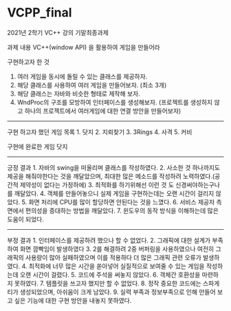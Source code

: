 # VCPP_final
2021년 2학기 VC++ 강의 기말최종과제

과제 내용
VC++(window API) 을 활용하여 게임을 만들어라

구현하고자 한 것
1. 여러 게임을 동시에 돌릴 수 있는 클래스를 제공하자.
2. 해당 클래스를 사용하여 여러 게임을 만들어보자. (최소 3개)
3. 해당 클래스는 자바와 비슷한 형태로 제작해 보자.
4. WndProc의 구조를 모방하여 인터페이스를 생성해보자. (프로젝트를 생성하지 않고 하나의 프로젝트에서 여러게임에 대한 연결 방안을 만들어보자)

<hr>
구현 하고자 했던 게임 목록
1. 닷지
2. 지뢰찾기
3. 3Rings
4. 사격
5. 커비

구현에 완료한 게임
닷지

<hr>
긍정 결과
1. 자바의 swing을 떠올리며 클래스를 작성하였다.
2. 사소한 것 하나까지도 제공을 해줘야한다는 것을 깨달았으며, 최대한 많은 메소드를 작성하려 노력하였다.(공간적 제약성이 없다는 가정하에)
3. 최적화를 하기위해선 이런 것 도 신경써야하는구나를 깨달았다.
4. 객체를 만들어놓으니 실제 게임을 구현하는데는 오랜 시간이 걸리지 않았다.
5. 화면 처리에 CPU를 많이 할당하면 안된다는 것을 느꼈다.
6. 서비스 제공자 측면에서 편의성을 증대하는 방법을 깨달았다.
7. 윈도우의 동작 방식을 이해하는데 많은 도움이 되었다.

<hr>
부정 결과
1. 인터페이스를 제공하려 했으나 할 수 없었다.
2. 그래픽에 대한 설계가 부족하여 화면 깜빡임이 발생하였다
3. 2를 해결하려 2중 버퍼링을 사용하였으나 여전히 그래픽의 사용량이 많아 실패하였으며 이를 적용하다 더 많은 그래픽 관련 오류가 발생하였다.
4. 최적화에 너무 많은 시간을 쏟아넣어 실질적으로 보여줄 수 있는 게임을 작성하는데 오랜 시간이 걸렸다.
5. 코드에 주석을 써놓지 않았다.
6. 객체간 호환성을 마련하지 못하였다.
7. 템플릿을 쓰고자 했지만 할 수 없었다.
8. 정작 중요한 코드에는 스파게티가 생성되었으며, 아쉬움이 크게 남았다.
9. 실력 부족과 정보부족으로 인해 만들어 보고 싶은 기능에 대한 구현 방안을 내놓지 못하였다.
